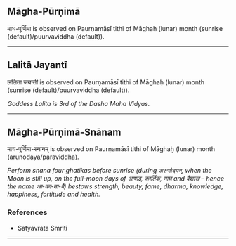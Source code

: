 ## Māgha-Pūrṇimā
माघ-पूर्णिमा is observed on Paurṇamāsī tithi of Māghaḥ (lunar) month (sunrise (default)/puurvaviddha (default)).



---
## Lalitā Jayantī
ललिता जयन्ती is observed on Paurṇamāsī tithi of Māghaḥ (lunar) month (sunrise (default)/puurvaviddha (default)).

_Goddess Lalita is 3rd of the Dasha Maha Vidyas._

---
## Māgha-Pūrṇimā-Snānam
माघ-पूर्णिमा-स्नानम् is observed on Paurṇamāsī tithi of Māghaḥ (lunar) month (arunodaya/paraviddha).

_Perform snana four ghatikas before sunrise (during अरुणोदयम्, when the Moon is still up, on the full-moon days of आषाढ, कार्तिक, माघ and वैशाख – hence the name आ-का-मा-वै) bestows strength, beauty, fame, dharma, knowledge, happiness, fortitude and health._
### References
* Satyavrata Smriti


---
